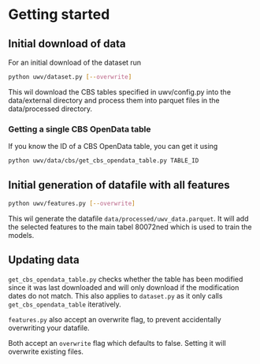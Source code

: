 Getting started
===============

## Initial download of data 

For an initial download of the dataset run

```bash
python uwv/dataset.py [--overwrite]
```

This wil download the CBS tables specified in uwv/config.py into the data/external directory
and process them into parquet files in the data/processed directory. 

### Getting a single CBS OpenData table

If you know the ID of a CBS OpenData table, you can get it using

```bash
python uwv/data/cbs/get_cbs_opendata_table.py TABLE_ID
```

## Initial generation of datafile with all features

```bash
python uwv/features.py [--overwrite]
```

This wil generate the datafile `data/processed/uwv_data.parquet`. It will add the selected features
to the main tabel 80072ned which is used to train the models.

## Updating data

`get_cbs_opendata_table.py` checks whether the table has been modified since
it was last downloaded and will only download if the modification dates do not match. 
This also applies to `dataset.py` as it only calls `get_cbs_opendata_table` iteratively.

`features.py` also accept an overwrite flag, to prevent accidentally overwriting your datafile.

Both accept an `overwrite` flag which defaults to false. Setting it will overwrite existing files. 
